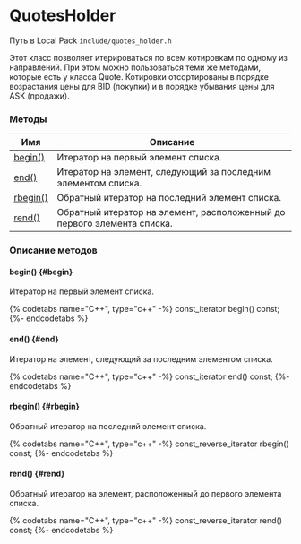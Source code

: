 # QuotesHolder

Путь в Local Pack `include/quotes_holder.h`

Этот класс позволяет итерироваться по всем котировкам по одному из направлений.
При этом можно пользоваться теми же методами, которые есть у класса Quote.
Котировки отсортированы в порядке возрастания цены для BID (покупки) и в порядке убывания цены для ASK (продажи).

### Методы

| Имя | Описание |
| --- | --- |
| [begin()](#begin) | Итератор на первый элемент списка. |
| [end()](#end) | Итератор на элемент, следующий за последним элементом списка. |
| [rbegin()](#rbegin) | Обратный итератор на последний элемент списка. |
| [rend()](#rend) | Обратный итератор на элемент, расположенный до первого элемента списка. |

### Описание методов

#### begin() {#begin}

Итератор на первый элемент списка.

{% codetabs name="C++", type="c++" -%}
const_iterator begin() const;
{%- endcodetabs %}

#### end() {#end}

Итератор на элемент, следующий за последним элементом списка.

{% codetabs name="C++", type="c++" -%}
const_iterator end() const;
{%- endcodetabs %}

#### rbegin() {#rbegin}

Обратный итератор на последний элемент списка.

{% codetabs name="C++", type="c++" -%}
const_reverse_iterator rbegin() const;
{%- endcodetabs %}

#### rend() {#rend}

Обратный итератор на элемент, расположенный до первого элемента списка.

{% codetabs name="C++", type="c++" -%}
const_reverse_iterator rend() const;
{%- endcodetabs %}
